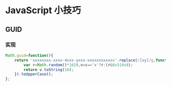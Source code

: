 # JavaScript 小技巧

## GUID

### 实现

```javascript
Math.guid=function(){
    return 'xxxxxxxx-xxxx-4xxx-yxxx-xxxxxxxxxxxx'.replace(/[xy]/g,function(c){
        var r=Math.random()*16|0,v=c=='x'?r:(r&0x3|0x8);
        return v.toString(16);
    }).toUpperCase();
};
```